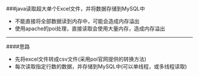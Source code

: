 ###java读取超大单个Excel文件，并将数据存储到MySQL中

- 不能直接将全部数据读到内存中，可能会造成内存溢出
- 使用apache的poi处理，直接读取会使用大量内存，造成内存溢出

---


####思路

- 先将excel文件转成csv文件(采用poi官网提供的转换方法)
- 每次读取指定行数的数据，并存储到MySQL中(可以单线程，或多线程读取)